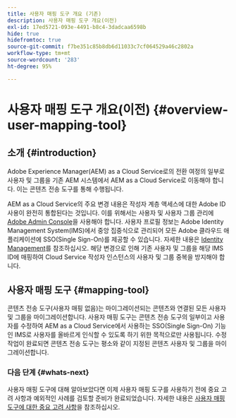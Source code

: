 ```yaml
---
title: 사용자 매핑 도구 개요 (기존)
description: 사용자 매핑 도구 개요(이전)
exl-id: 17ed5721-093e-4491-b8c4-3dadcaa6598b
hide: true
hidefromtoc: true
source-git-commit: f7be351c85b8db6d11033c7cf064529a46c2802a
workflow-type: tm+mt
source-wordcount: '283'
ht-degree: 95%

---
```


# 사용자 매핑 도구 개요(이전) {#overview-user-mapping-tool}


<!-- Alexandru: drafting this for now

>[!CONTEXTUALHELP]
>id="aemcloud_ctt_usermapping"
>title="User Mapping Tool"
>abstract="The Content Transfer Tool helps you move users and groups from your existing AEM system to AEM as a Cloud Service. Existing users and groups need to be mapped to their IMS IDs to avoid duplicate users and groups on the Cloud Service author instance."
>additional-url="https://experienceleague.adobe.com/docs/experience-manager-cloud-service/moving/cloud-migration/content-transfer-tool/using-user-mapping-tool.html?lang=en#important-considerations" text="Important Considerations for using User Mapping Tool"
>additional-url="https://experienceleague.adobe.com/docs/experience-manager-cloud-service/moving/cloud-migration/content-transfer-tool/using-user-mapping-tool.html?lang=en#using-user-mapping-tool" text="Using User Mapping Tool"

-->

## 소개 {#introduction}

Adobe Experience Manager(AEM) as a Cloud Service로의 전환 여정의 일부로 사용자 및 그룹을 기존 AEM 시스템에서 AEM as a Cloud Service로 이동해야 합니다. 이는 콘텐츠 전송 도구를 통해 수행됩니다.

AEM as a Cloud Service의 주요 변경 내용은 작성자 계층 액세스에 대한 Adobe ID 사용이 완전히 통합된다는 것입니다.  이를 위해서는 사용자 및 사용자 그룹 관리에 [Adobe Admin Console](https://helpx.adobe.com/kr/enterprise/using/admin-console.html)을 사용해야 합니다. 사용자 프로필 정보는 Adobe Identity Management System(IMS)에서 중앙 집중식으로 관리되어 모든 Adobe 클라우드 애플리케이션에 SSO(Single Sign-On)를 제공할 수 있습니다. 자세한 내용은 [Identity Management](https://experienceleague.adobe.com/docs/experience-manager-cloud-service/overview/what-is-new-and-different.html?lang=en#identity-management)를 참조하십시오. 해당 변경으로 인해 기존 사용자 및 그룹을 해당 IMS ID에 매핑하여 Cloud Service 작성자 인스턴스의 사용자 및 그룹 중복을 방지해야 합니다.

## 사용자 매핑 도구 {#mapping-tool}

콘텐츠 전송 도구(사용자 매핑 없음)는 마이그레이션되는 콘텐츠와 연결된 모든 사용자 및 그룹을 마이그레이션합니다. 사용자 매핑 도구는 콘텐츠 전송 도구의 일부이고 사용자를 수정하여 AEM as a Cloud Service에서 사용하는 SSO(Single Sign-On) 기능인 IMS로 사용자를 올바르게 인식할 수 있도록 하기 위한 목적으로만 사용됩니다. 수정 작업이 완료되면 콘텐츠 전송 도구는 평소와 같이 지정된 콘텐츠 사용자 및 그룹을 마이그레이션합니다.

### 다음 단계 {#whats-next}

사용자 매핑 도구에 대해 알아보았다면 이제 사용자 매핑 도구를 사용하기 전에 중요 고려 사항과 예외적인 사례를 검토할 준비가 완료되었습니다. 자세한 내용은 [사용자 매핑 도구에 대한 중요 고려 사항](/help/journey-migration/content-transfer-tool/user-mapping-tool-legacy/considerations-user-mapping-tool-legacy.md)을 참조하십시오.
